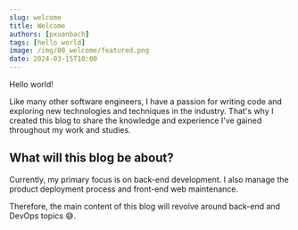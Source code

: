 ```yaml
---
slug: welcome
title: Welcome
authors: [pxuanbach]
tags: [hello world]
image: /img/00_welcome/featured.png
date: 2024-03-15T10:00
---
```


Hello world!

Like many other software engineers, I have a passion for writing code and exploring new technologies and techniques in the industry. <!--truncate--> That's why I created this blog to share the knowledge and experience I've gained throughout my work and studies.

## What will this blog be about?

Currently, my primary focus is on back-end development. I also manage the product deployment process and front-end web maintenance. 

Therefore, the main content of this blog will revolve around back-end and DevOps topics 😅. 

